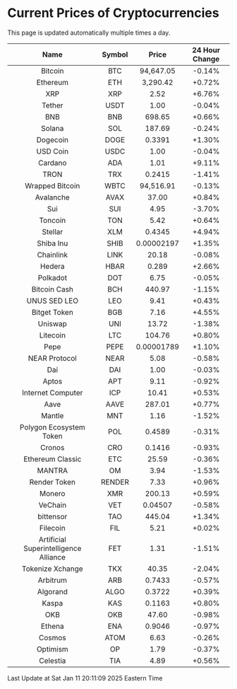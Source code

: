 # Current Prices of Cryptocurrencies
This page is updated automatically multiple times a day.

| Name | Symbol | Price | 24 Hour Change |
| :---: |:---:| :---: | :---: |
| Bitcoin | BTC | 94,647.05 | -0.14% |
| Ethereum | ETH | 3,290.42 | +0.72% |
| XRP | XRP | 2.52 | +6.76% |
| Tether | USDT | 1.00 | -0.04% |
| BNB | BNB | 698.65 | +0.66% |
| Solana | SOL | 187.69 | -0.24% |
| Dogecoin | DOGE | 0.3391 | +1.30% |
| USD Coin | USDC | 1.00 | -0.04% |
| Cardano | ADA | 1.01 | +9.11% |
| TRON | TRX | 0.2415 | -1.41% |
| Wrapped Bitcoin | WBTC | 94,516.91 | -0.13% |
| Avalanche | AVAX | 37.00 | +0.84% |
| Sui | SUI | 4.95 | -3.70% |
| Toncoin | TON | 5.42 | +0.64% |
| Stellar | XLM | 0.4345 | +4.94% |
| Shiba Inu | SHIB | 0.00002197 | +1.35% |
| Chainlink | LINK | 20.18 | -0.08% |
| Hedera | HBAR | 0.289 | +2.66% |
| Polkadot | DOT | 6.75 | -0.05% |
| Bitcoin Cash | BCH | 440.97 | -1.15% |
| UNUS SED LEO | LEO | 9.41 | +0.43% |
| Bitget Token | BGB | 7.16 | +4.55% |
| Uniswap | UNI | 13.72 | -1.38% |
| Litecoin | LTC | 104.76 | +0.80% |
| Pepe | PEPE | 0.00001789 | +1.10% |
| NEAR Protocol | NEAR | 5.08 | -0.58% |
| Dai | DAI | 1.00 | -0.03% |
| Aptos | APT | 9.11 | -0.92% |
| Internet Computer | ICP | 10.41 | +0.53% |
| Aave | AAVE | 287.01 | +0.77% |
| Mantle | MNT | 1.16 | -1.52% |
| Polygon Ecosystem Token | POL | 0.4589 | -0.31% |
| Cronos | CRO | 0.1416 | -0.93% |
| Ethereum Classic | ETC | 25.59 | -0.36% |
| MANTRA | OM | 3.94 | -1.53% |
| Render Token | RENDER | 7.33 | +0.96% |
| Monero | XMR | 200.13 | +0.59% |
| VeChain | VET | 0.04507 | -0.58% |
| bittensor | TAO | 445.04 | +1.34% |
| Filecoin | FIL | 5.21 | +0.02% |
| Artificial Superintelligence Alliance | FET | 1.31 | -1.51% |
| Tokenize Xchange | TKX | 40.35 | -2.04% |
| Arbitrum | ARB | 0.7433 | -0.57% |
| Algorand | ALGO | 0.3722 | +0.39% |
| Kaspa | KAS | 0.1163 | +0.80% |
| OKB | OKB | 47.60 | -0.98% |
| Ethena | ENA | 0.9046 | -0.97% |
| Cosmos | ATOM | 6.63 | -0.26% |
| Optimism | OP | 1.79 | -0.37% |
| Celestia | TIA | 4.89 | +0.56% |

Last Update at Sat Jan 11 20:11:09 2025 Eastern Time